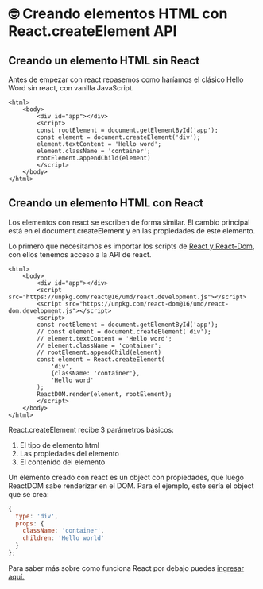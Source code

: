 # 🤓 Creando elementos HTML con React.createElement API

## Creando un elemento HTML sin React

Antes de empezar con react repasemos como haríamos el clásico Hello Word sin react, con vanilla JavaScript.

```markup
<html>
    <body>
        <div id="app"></div>
        <script>
        const rootElement = document.getElementById('app');
        const element = document.createElement('div');
        element.textContent = 'Hello word';
        element.className = 'container';
        rootElement.appendChild(element)
        </script>
    </body>
</html>
```

## Creando un elemento HTML con React

Los elementos con react se escriben de forma similar. El cambio principal está en el document.createElement y en las propiedades de este elemento.

Lo primero que necesitamos es importar los scripts de [React y React-Dom](https://reactjs.org/docs/cdn-links.html), con ellos tenemos acceso a la API de react.

```markup
<html>
    <body>
        <div id="app"></div>
        <script src="https://unpkg.com/react@16/umd/react.development.js"></script>
        <script src="https://unpkg.com/react-dom@16/umd/react-dom.development.js"></script>
        <script>
        const rootElement = document.getElementById('app');
        // const element = document.createElement('div');
        // element.textContent = 'Hello word';
        // element.className = 'container';
        // rootElement.appendChild(element)
        const element = React.createElement(
            'div',
            {className: 'container'},
            'Hello word'
        );
        ReactDOM.render(element, rootElement);
        </script>
    </body>
</html>
```

React.createElement recibe 3 parámetros básicos:

1. El tipo de elemento html
2. Las propiedades del elemento
3. El contenido del elemento

Un elemento creado con react es un object con propiedades, que luego ReactDOM sabe renderizar en el DOM. Para el ejemplo, este sería el object que se crea:

```javascript
{
  type: 'div',
  props: {
    className: 'container',
    children: 'Hello world'
  }
};
```

Para saber más sobre como funciona React por debajo puedes [ingresar aquí.](https://reactjs.org/docs/react-without-jsx.html)

